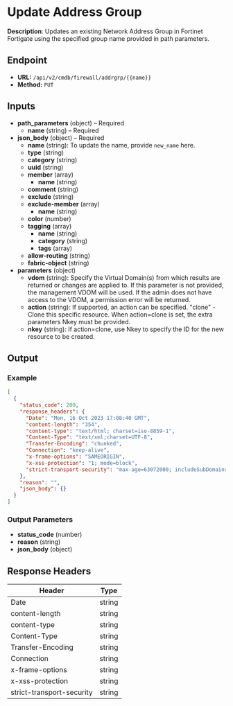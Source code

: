 # Update Address Group

**Description**: Updates an existing Network Address Group in Fortinet Fortigate using the specified group name provided in path parameters.

## Endpoint

- **URL:** `/api/v2/cmdb/firewall/addrgrp/{{name}}`
- **Method:** `PUT`
## Inputs

- **path_parameters** (object) – Required
  - **name** (string) – Required
- **json_body** (object) – Required
  - **name** (string): To update the name, provide `new_name` here.
  - **type** (string)
  - **category** (string)
  - **uuid** (string)
  - **member** (array)
    - **name** (string)
  - **comment** (string)
  - **exclude** (string)
  - **exclude-member** (array)
    - **name** (string)
  - **color** (number)
  - **tagging** (array)
    - **name** (string)
    - **category** (string)
    - **tags** (array)
  - **allow-routing** (string)
  - **fabric-object** (string)
- **parameters** (object)
  - **vdom** (string): Specify the Virtual Domain(s) from which results are returned or changes are applied to. If this parameter is not provided, the management VDOM will be used. If the admin does not have access to the VDOM, a permission error will be returned.
  - **action** (string): If supported, an action can be specified. "clone" - Clone this specific resource. When action=clone is set, the extra parameters Nkey must be provided.
  - **nkey** (string): If action=clone, use Nkey to specify the ID for the new resource to be created.
## Output

### Example

```json
[
  {
    "status_code": 200,
    "response_headers": {
      "Date": "Mon, 16 Oct 2023 17:08:40 GMT",
      "content-length": "354",
      "content-type": "text/html; charset=iso-8859-1",
      "Content-Type": "text/xml;charset=UTF-8",
      "Transfer-Encoding": "chunked",
      "Connection": "keep-alive",
      "x-frame-options": "SAMEORIGIN",
      "x-xss-protection": "1; mode=block",
      "strict-transport-security": "max-age=63072000; includeSubDomains;"
    },
    "reason": "",
    "json_body": {}
  }
]
```
### Output Parameters

- **status_code** (number)
- **reason** (string)
- **json_body** (object)
## Response Headers

| Header | Type |
|--------|------|
| Date | string |
| content-length | string |
| content-type | string |
| Content-Type | string |
| Transfer-Encoding | string |
| Connection | string |
| x-frame-options | string |
| x-xss-protection | string |
| strict-transport-security | string |